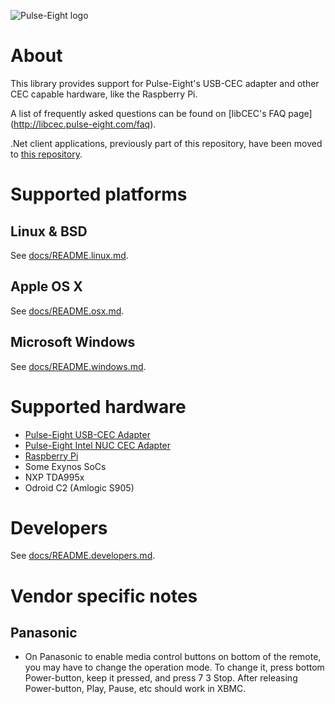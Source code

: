 ![Pulse-Eight logo](https://pulseeight.files.wordpress.com/2016/02/pulse-eight-logo-white-on-green.png?w=200)

# About
This library provides support for Pulse-Eight's USB-CEC adapter and other CEC capable hardware, like the Raspberry Pi.

A list of frequently asked questions can be found on [libCEC's FAQ page] (http://libcec.pulse-eight.com/faq).

.Net client applications, previously part of this repository, have been moved to [this repository](https://github.com/Pulse-Eight/cec-dotnet).

# Supported platforms

## Linux & BSD
See [docs/README.linux.md](docs/README.linux.md).

## Apple OS X
See [docs/README.osx.md](docs/README.osx.md).

## Microsoft Windows
See [docs/README.windows.md](docs/README.windows.md).

# Supported hardware
* [Pulse-Eight USB-CEC Adapter](https://www.pulse-eight.com/p/104/usb-hdmi-cec-adapter)
* [Pulse-Eight Intel NUC CEC Adapter](https://www.pulse-eight.com/p/154/intel-nuc-hdmi-cec-adapter)
* [Raspberry Pi](https://www.raspberrypi.org/)
* Some Exynos SoCs
* NXP TDA995x
* Odroid C2 (Amlogic S905)

# Developers
See [docs/README.developers.md](docs/README.developers.md).

# Vendor specific notes

## Panasonic
* On Panasonic to enable media control buttons on bottom of the remote, you may have to change the operation mode. To change it, press bottom Power-button, keep it pressed, and press 7 3 Stop. After releasing Power-button, Play, Pause, etc should work in XBMC.
